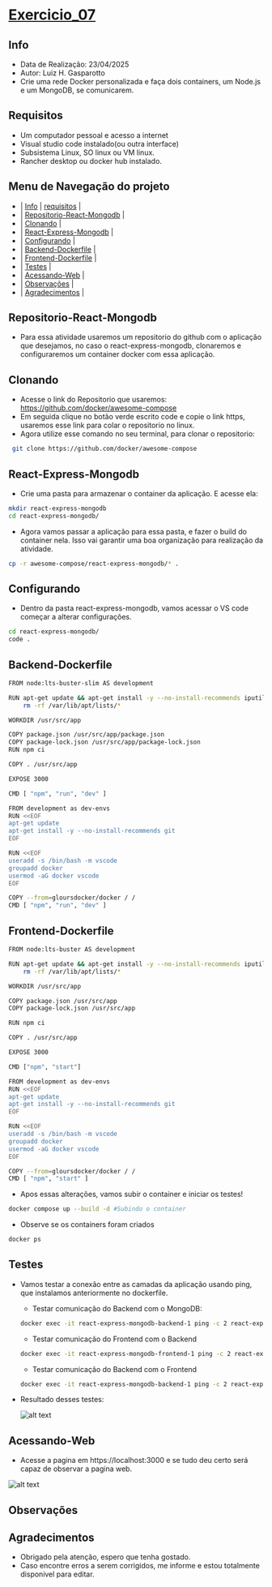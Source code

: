 # [Exercicio_07](#exercicio_07)

## Info
- Data de Realização: 23/04/2025
- Autor: Luiz H. Gasparotto
- Crie uma rede Docker personalizada e faça dois containers, um Node.js e um MongoDB, se comunicarem.

## Requisitos
- Um computador pessoal e acesso a internet
- Visual studio code instalado(ou outra interface)
- Subsistema Linux, SO linux ou VM linux.
- Rancher desktop ou docker hub instalado.

## Menu de Navegação do projeto
- | [Info](#info) | [requisitos](#requisitos) |
- | [Repositorio-React-Mongodb](#Repositorio-React-Mongodb) |
- | [Clonando](#Clonando) |
- | [React-Express-Mongodb](#React-Express-Mongodb) |
- | [Configurando](#Configurando) |
- | [Backend-Dockerfile](#Backend-Dockerfile) |
- | [Frontend-Dockerfile](#Frontend-Dockerfile) |
- | [Testes](#Testes) |
- | [Acessando-Web](#Acessando-Web) |
- | [Observações](#Observações) |
- | [Agradecimentos](#Agradecimentos) |

## Repositorio-React-Mongodb

- Para essa atividade usaremos um repositorio do github com o aplicação que desejamos, no caso o react-express-mongodb, clonaremos e configuraremos um container docker com essa aplicação.

## Clonando
- Acesse o link do Repositorio que usaremos: https://github.com/docker/awesome-compose
- Em seguida clique no botão verde escrito code e copie o link https, usaremos esse link para colar o repositorio no linux.
- Agora utilize esse comando no seu terminal, para clonar o repositorio:
```bash
 git clone https://github.com/docker/awesome-compose
```

## React-Express-Mongodb
- Crie uma pasta para armazenar o container da aplicação. E acesse ela:
```bash
mkdir react-express-mongodb
cd react-express-mongodb/
```
- Agora vamos passar a aplicação para essa pasta, e fazer o build do container nela. Isso vai garantir uma boa organização para realização da atividade.
```bash
cp -r awesome-compose/react-express-mongodb/* .
```

## Configurando
- Dentro da pasta react-express-mongodb, vamos acessar o VS code começar a alterar configurações.
```bash
cd react-express-mongodb/
code .
```
## Backend-Dockerfile
```bash
FROM node:lts-buster-slim AS development

RUN apt-get update && apt-get install -y --no-install-recommends iputils-ping && \
    rm -rf /var/lib/apt/lists/*

WORKDIR /usr/src/app

COPY package.json /usr/src/app/package.json
COPY package-lock.json /usr/src/app/package-lock.json
RUN npm ci

COPY . /usr/src/app

EXPOSE 3000

CMD [ "npm", "run", "dev" ]

FROM development as dev-envs
RUN <<EOF
apt-get update
apt-get install -y --no-install-recommends git
EOF

RUN <<EOF
useradd -s /bin/bash -m vscode
groupadd docker
usermod -aG docker vscode
EOF

COPY --from=gloursdocker/docker / /
CMD [ "npm", "run", "dev" ]
```
## Frontend-Dockerfile
```bash
FROM node:lts-buster AS development

RUN apt-get update && apt-get install -y --no-install-recommends iputils-ping && \
    rm -rf /var/lib/apt/lists/*

WORKDIR /usr/src/app

COPY package.json /usr/src/app
COPY package-lock.json /usr/src/app

RUN npm ci

COPY . /usr/src/app

EXPOSE 3000

CMD ["npm", "start"]

FROM development as dev-envs
RUN <<EOF
apt-get update
apt-get install -y --no-install-recommends git
EOF

RUN <<EOF
useradd -s /bin/bash -m vscode
groupadd docker
usermod -aG docker vscode
EOF

COPY --from=gloursdocker/docker / /
CMD [ "npm", "start" ]
```
- Apos essas alterações, vamos subir o container e iniciar os testes!
```bash
docker compose up --build -d #Subindo o container
```
- Observe se os containers foram criados
```bash
docker ps
```

## Testes
- Vamos testar a conexão entre as camadas da aplicação usando ping, que instalamos anteriormente no dockerfile.
    - Testar comunicação do Backend com o MongoDB:
    ```bash
    docker exec -it react-express-mongodb-backend-1 ping -c 2 react-express-mongodb-mongo-1
    ```
    - Testar comunicação do Frontend com o Backend
    ```bash
    docker exec -it react-express-mongodb-frontend-1 ping -c 2 react-express-mongodb-backend-1
    ```
    - Testar comunicação do Backend com o Frontend
    ```bash
    docker exec -it react-express-mongodb-backend-1 ping -c 2 react-express-mongodb-frontend-1
    ```
- Resultado desses testes:

    ![alt text](testesping.png)

## Acessando-Web
- Acesse a pagina em https://localhost:3000 e se tudo deu certo será capaz de observar a pagina web.

![alt text](MongodbWeb.png)

## Observações


## Agradecimentos
- Obrigado pela atenção, espero que tenha gostado.
- Caso encontre erros a serem corrigidos, me informe e estou totalmente disponivel para editar.